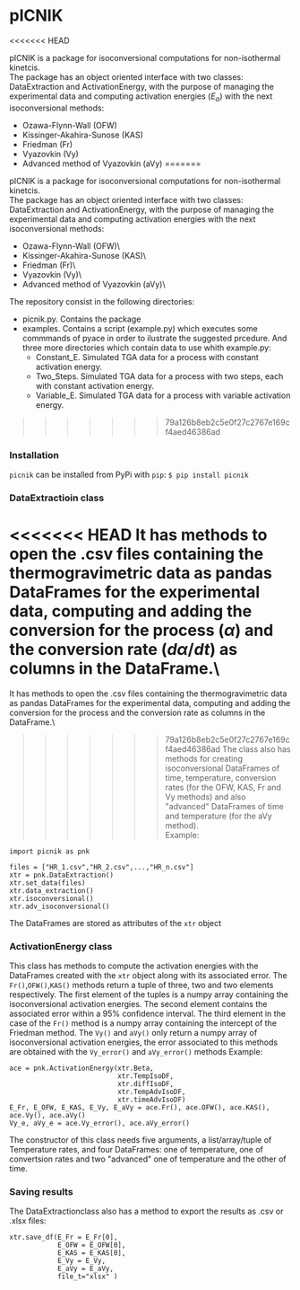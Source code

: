 # pICNIK 
<<<<<<< HEAD

pICNIK is a package for isoconversional computations for non-isothermal kinetcis.\
The package has an object oriented interface with two classes: DataExtraction and ActivationEnergy, with the purpose of managing the experimental data and computing activation energies ($E_{\alpha}$) with the next isoconversional methods: 

- Ozawa-Flynn-Wall (OFW)
- Kissinger-Akahira-Sunose (KAS)
- Friedman (Fr)
- Vyazovkin (Vy)
- Advanced method of Vyazovkin (aVy)
=======

pICNIK is a package for isoconversional computations for non-isothermal kinetcis.\
The package has an object oriented interface with two classes: DataExtraction and ActivationEnergy, with the purpose of managing the experimental data and computing activation energies  with the next isoconversional methods: 

- Ozawa-Flynn-Wall (OFW)\
- Kissinger-Akahira-Sunose (KAS)\ 
- Friedman (Fr)\
- Vyazovkin (Vy)\
- Advanced method of Vyazovkin (aVy)\


The repository consist in the following directories:
- picnik.py. Contains the package
- examples. Contains a script (example.py) which executes some commmands of pyace in order to ilustrate the suggested prcedure. And three more directories which contain data to use whith example.py:
    - Constant_E. Simulated TGA data for a process with constant activation energy.
    - Two_Steps. Simulated TGA data for a process with two steps, each with constant activation energy.
    - Variable_E. Simulated TGA data for a process with variable activation energy.

>>>>>>> 79a126b8eb2c5e0f27c2767e169cf4aed46386ad

### Installation

`picnik` can be installed from PyPi with `pip`:
`$ pip install picnik`


### DataExtractioin class

<<<<<<< HEAD
It has methods to open the .csv files containing the thermogravimetric data as pandas DataFrames for the experimental data, computing and adding the conversion for the process ($\alpha$) and the conversion rate ($d\alpha/dt$) as columns in the DataFrame.\
=======
It has methods to open the .csv files containing the thermogravimetric data as pandas DataFrames for the experimental data, computing and adding the conversion for the process and the conversion rate as columns in the DataFrame.\
>>>>>>> 79a126b8eb2c5e0f27c2767e169cf4aed46386ad
The class also has methods for creating isoconversional DataFrames of time, temperature, conversion rates (for the OFW, KAS, Fr and Vy methods) and also "advanced" DataFrames of time and temperature (for the aVy method).\
Example:

    import picnik as pnk
 
    files = ["HR_1.csv","HR_2.csv",...,"HR_n.csv"]
    xtr = pnk.DataExtraction()
    xtr.set_data(files)
    xtr.data_extraction()
    xtr.isoconversional()
    xtr.adv_isoconversional()
    
The DataFrames are stored as attributes of the `xtr` object 


### ActivationEnergy class

This class has methods to compute the activation energies with the DataFrames created with the `xtr` object along with its associated error. The `Fr()`,`OFW()`,`KAS()` methods return a tuple of three, two and two elements respectively. The first element of the tuples is a numpy array containing the isoconversional activation energies. The second element contains the associated error within a 95\% confidence interval. The third element in the case of the `Fr()` method is a numpy array containing the intercept of the Friedman method. The `Vy()` and `aVy()` only return a numpy array of isoconversional activation energies, the error associated to this methods are obtained with the `Vy_error()` and `aVy_error()` methods
Example:

    ace = pnk.ActivationEnergy(xtr.Beta,
                               xtr.TempIsoDF,
                               xtr.diffIsoDF,
                               xtr.TempAdvIsoDF,
                               xtr.timeAdvIsoDF)
    E_Fr, E_OFW, E_KAS, E_Vy, E_aVy = ace.Fr(), ace.OFW(), ace.KAS(), ace.Vy(), ace.aVy()
    Vy_e, aVy_e = ace.Vy_error(), ace.aVy_error()
    
The constructor of this class needs five arguments, a list/array/tuple of Temperature rates, and four DataFrames: one of temperature, one of convertsion rates and two "advanced" one of temperature and the other of time.

### Saving results

The DataExtractionclass also has a method to export the results as .csv or .xlsx files:

    xtr.save_df(E_Fr = E_Fr[0], 
                E_OFW = E_OFW[0], 
                E_KAS = E_KAS[0], 
                E_Vy = E_Vy, 
                E_aVy = E_aVy,
                file_t="xlsx" )
